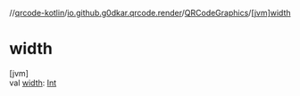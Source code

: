 //[qrcode-kotlin](../../../index.md)/[io.github.g0dkar.qrcode.render](../index.md)/[QRCodeGraphics](index.md)/[[jvm]width]([jvm]width.md)

# width

[jvm]\
val [width]([jvm]width.md): [Int](https://kotlinlang.org/api/latest/jvm/stdlib/kotlin/-int/index.html)
